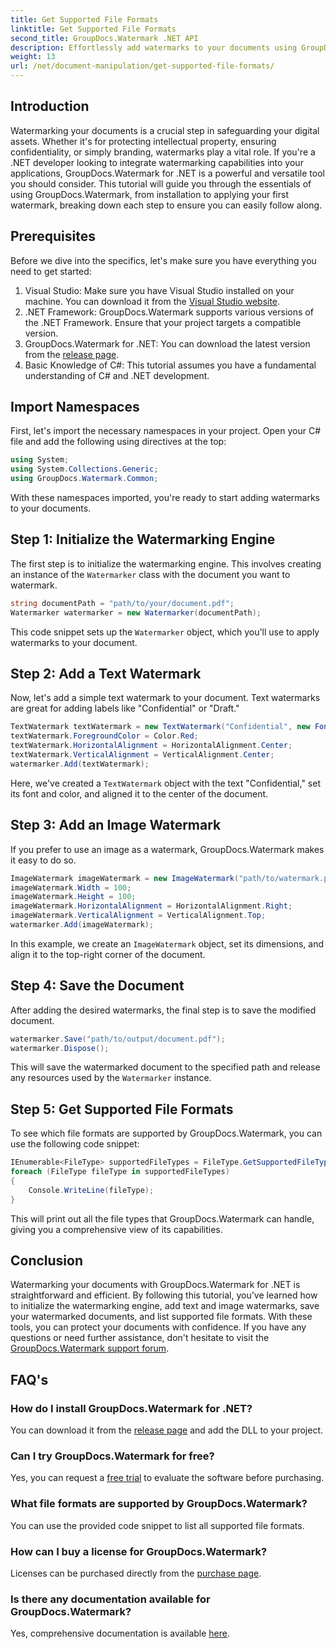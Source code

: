 ```yaml
---
title: Get Supported File Formats
linktitle: Get Supported File Formats
second_title: GroupDocs.Watermark .NET API
description: Effortlessly add watermarks to your documents using GroupDocs.Watermark for .NET. Follow our comprehensive, step-by-step guide to protect your digital assets.
weight: 13
url: /net/document-manipulation/get-supported-file-formats/
---
```

## Introduction
Watermarking your documents is a crucial step in safeguarding your digital assets. Whether it's for protecting intellectual property, ensuring confidentiality, or simply branding, watermarks play a vital role. If you're a .NET developer looking to integrate watermarking capabilities into your applications, GroupDocs.Watermark for .NET is a powerful and versatile tool you should consider. This tutorial will guide you through the essentials of using GroupDocs.Watermark, from installation to applying your first watermark, breaking down each step to ensure you can easily follow along.
## Prerequisites
Before we dive into the specifics, let's make sure you have everything you need to get started:
1. Visual Studio: Make sure you have Visual Studio installed on your machine. You can download it from the [Visual Studio website](https://visualstudio.microsoft.com/).
2. .NET Framework: GroupDocs.Watermark supports various versions of the .NET Framework. Ensure that your project targets a compatible version.
3. GroupDocs.Watermark for .NET: You can download the latest version from the [release page](https://releases.groupdocs.com/Watermark/net/).
4. Basic Knowledge of C#: This tutorial assumes you have a fundamental understanding of C# and .NET development.
## Import Namespaces
First, let's import the necessary namespaces in your project. Open your C# file and add the following using directives at the top:
```csharp
using System;
using System.Collections.Generic;
using GroupDocs.Watermark.Common;
```
With these namespaces imported, you're ready to start adding watermarks to your documents.

## Step 1: Initialize the Watermarking Engine
The first step is to initialize the watermarking engine. This involves creating an instance of the `Watermarker` class with the document you want to watermark.
```csharp
string documentPath = "path/to/your/document.pdf";
Watermarker watermarker = new Watermarker(documentPath);
```
This code snippet sets up the `Watermarker` object, which you'll use to apply watermarks to your document.
## Step 2: Add a Text Watermark
Now, let's add a simple text watermark to your document. Text watermarks are great for adding labels like "Confidential" or "Draft."
```csharp
TextWatermark textWatermark = new TextWatermark("Confidential", new Font("Arial", 36));
textWatermark.ForegroundColor = Color.Red;
textWatermark.HorizontalAlignment = HorizontalAlignment.Center;
textWatermark.VerticalAlignment = VerticalAlignment.Center;
watermarker.Add(textWatermark);
```
Here, we've created a `TextWatermark` object with the text "Confidential," set its font and color, and aligned it to the center of the document.
## Step 3: Add an Image Watermark
If you prefer to use an image as a watermark, GroupDocs.Watermark makes it easy to do so.
```csharp
ImageWatermark imageWatermark = new ImageWatermark("path/to/watermark.png");
imageWatermark.Width = 100;
imageWatermark.Height = 100;
imageWatermark.HorizontalAlignment = HorizontalAlignment.Right;
imageWatermark.VerticalAlignment = VerticalAlignment.Top;
watermarker.Add(imageWatermark);
```
In this example, we create an `ImageWatermark` object, set its dimensions, and align it to the top-right corner of the document.
## Step 4: Save the Document
After adding the desired watermarks, the final step is to save the modified document.
```csharp
watermarker.Save("path/to/output/document.pdf");
watermarker.Dispose();
```
This will save the watermarked document to the specified path and release any resources used by the `Watermarker` instance.
## Step 5: Get Supported File Formats
To see which file formats are supported by GroupDocs.Watermark, you can use the following code snippet:
```csharp
IEnumerable<FileType> supportedFileTypes = FileType.GetSupportedFileTypes();
foreach (FileType fileType in supportedFileTypes)
{
    Console.WriteLine(fileType);
}
```
This will print out all the file types that GroupDocs.Watermark can handle, giving you a comprehensive view of its capabilities.
## Conclusion
Watermarking your documents with GroupDocs.Watermark for .NET is straightforward and efficient. By following this tutorial, you've learned how to initialize the watermarking engine, add text and image watermarks, save your watermarked documents, and list supported file formats. With these tools, you can protect your documents with confidence.
If you have any questions or need further assistance, don't hesitate to visit the [GroupDocs.Watermark support forum](https://forum.groupdocs.com/c/watermark/19).
## FAQ's
### How do I install GroupDocs.Watermark for .NET?
You can download it from the [release page](https://releases.groupdocs.com/Watermark/net/) and add the DLL to your project.
### Can I try GroupDocs.Watermark for free?
Yes, you can request a [free trial](https://releases.groupdocs.com/) to evaluate the software before purchasing.
### What file formats are supported by GroupDocs.Watermark?
You can use the provided code snippet to list all supported file formats.
### How can I buy a license for GroupDocs.Watermark?
Licenses can be purchased directly from the [purchase page](https://purchase.groupdocs.com/buy).
### Is there any documentation available for GroupDocs.Watermark?
Yes, comprehensive documentation is available [here](https://tutorials.groupdocs.com/Watermark/net/).
